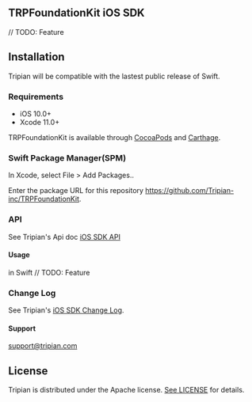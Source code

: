 ## TRPFoundationKit iOS SDK
// TODO: Feature

## Installation

Tripian will be compatible with the lastest public release of Swift.

### Requirements

* iOS 10.0+
* Xcode 11.0+
 
TRPFoundationKit is available through [CocoaPods](http://cocoapods.org) and [Carthage](https://github.com/Carthage/Carthage).

### Swift Package Manager(SPM)

In Xcode, select File > Add Packages..

Enter the package URL for this repository https://github.com/Tripian-inc/TRPFoundationKit.

### API
See Tripian's Api doc [iOS SDK API](https://tripian.com/en/IOS/Quick-Start)

#### Usage
in Swift
// TODO: Feature


### Change Log
See Tripian's [iOS SDK Change Log](https://tripian.com/en/IOS/sdk-versions).

#### Support
support@tripian.com

## License

Tripian is distributed under the Apache license. [See LICENSE](./LICENSE.md) for details.
